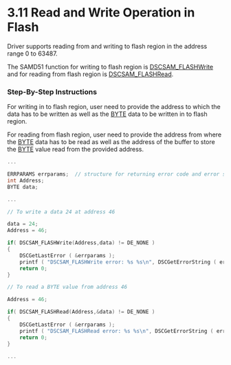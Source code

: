 # 3.11 Read and Write Operation in Flash

Driver supports reading from and writing to flash region in the address range 0 to 63487.

The SAMD51 function for writing to flash region is [DSCSAM\_FLASHWrite](../9.-samd51-apis/dscsam_flashwrite.md) and for reading from flash region is [DSCSAM\_FLASHRead](../9.-samd51-apis/dscsam_flashread.md).

### Step-By-Step Instructions

For writing in to flash region, user need to provide the address to which the data has to be written as well as the [BYTE](../5.-data-type-reference.md) data to be written in to flash region.

For reading from flash region, user need to provide the address from where the [BYTE](../5.-data-type-reference.md) data has to be read as well as the address of the buffer to store the [BYTE](../5.-data-type-reference.md) value read from the provided address.

```c
...

ERRPARAMS errparams;  // structure for returning error code and error string
int Address;
BYTE data;

...

// To write a data 24 at address 46

data = 24;
Address = 46;

if( DSCSAM_FLASHWrite(Address,data) != DE_NONE )
{
    DSCGetLastError ( &errparams );
    printf ( "DSCSAM_FLASHWrite error: %s %s\n", DSCGetErrorString ( errparams.ErrCode ), errparams.errstring );
    return 0;
}

// To read a BYTE value from address 46

Address = 46;

if( DSCSAM_FLASHRead(Address,&data) != DE_NONE )
{
    DSCGetLastError ( &errparams );
    printf ( "DSCSAM_FLASHRead error: %s %s\n", DSCGetErrorString ( errparams.ErrCode ), errparams.errstring );
    return 0;
}
		
...
```
